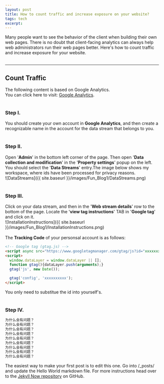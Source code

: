 ```yaml
---
layout: post
title: How to count traffic and increase exposure on your website?
tags: tech
excerpt:
---
```


Many people want to see the behavior of the client when building their own web pages. There is no doubt that client-facing analytics can always help web administrators run their web pages better. Here's how to count traffic and increase exposure for your website.<br/>
<br/>

---

## Count Traffic
The following content is based on Google Analytics.<br/>
You can click here to visit: [Google Analytics](https://analytics.google.com/analytics/web).<br/>
<br/>
### Step I.
You should create your own account in **Google Analytics**, and then create a recognizable name in the account for the data stream that belongs to you.<br/>
<br/>
### Step II.
Open '**Admin**' in the bottom left corner of the page. Then open '**Data collection and modification**' in the '**Property settings**' popup on the left. You should select the '**Data Streams**' entry.The image below shows my workspace, where ids have been processed for privacy reasons.<br/>
![DataStreams]({{ site.baseurl }}/images/Fun_Blog1/DataStreams.png)<br/>
<br/>
### Step III.
Click on your data stream, and then in the '**Web stream details**' row to the bottom of the page. Locate the '**view tag instructions**' TAB in '**Google tag**' and click on it.<br/>
![InstallationInstructions]({{ site.baseurl }}/images/Fun_Blog1/InstallationInstructions.png)<br/>
<br/>
The **Tracking Code** of your personsal account is as follows:<br/>
```html
<!-- Google tag (gtag.js) -->
<script async src="https://www.googletagmanager.com/gtag/js?id="xxxxxxxxxx"></script>
<script>
  window.dataLayer = window.dataLayer || [];
  function gtag(){dataLayer.push(arguments);}
  gtag('js', new Date());

  gtag('config', 'xxxxxxxxxx');
</script>
```
You only need to substitue the id into yourself's.<br/>
<br/>
### Step IV.
```txt
为什么会有问题？
为什么会有问题？
为什么会有问题？
为什么会有问题？
为什么会有问题？
为什么会有问题？
为什么会有问题？
为什么会有问题？
为什么会有问题？
```

The easiest way to make your first post is to edit this one. Go into /_posts/ and update the Hello World markdown file. For more instructions head over to the [Jekyll Now repository](https://github.com/barryclark/jekyll-now) on GitHub.
